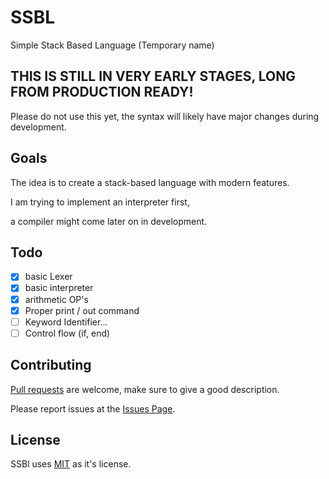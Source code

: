 # SSBL
 Simple Stack Based Language (Temporary name)

## THIS IS STILL IN VERY EARLY STAGES, LONG FROM PRODUCTION READY!
Please do not use this yet, the syntax will likely have major changes during development.

## Goals

The idea is to create a stack-based language with modern features.

I am trying to implement an interpreter first, 

a compiler might come later on in development.

## Todo
 - [x] basic Lexer
 - [x] basic interpreter
 - [x] arithmetic OP's
 - [x] Proper print / out command
 - [ ] Keyword Identifier...
 - [ ] Control flow (if, end)
## Contributing
[Pull requests](https://github.com/AaronMarcusDev/ssbl/pulls) are welcome, make sure to give a good description.

Please report issues at the [Issues Page](https://github.com/AaronMarcusDev/ssbl/issues).

## License
SSBl uses [MIT](https://choosealicense.com/licenses/mit/) as it's license.